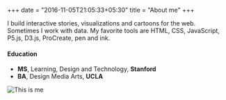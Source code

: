 +++
date = "2016-11-05T21:05:33+05:30"
title = "About me"
+++

I build interactive stories, visualizations and cartoons for the web. Sometimes I work with data. My favorite tools are HTML, CSS, JavaScript, P5.js, D3.js, ProCreate, pen and ink.

#### Education

* __MS__, Learning, Design and Technology, __Stanford__
* __BA__, Design Media Arts, __UCLA__  

![This is me][1]  

[1]: /img/portrait.jpeg
